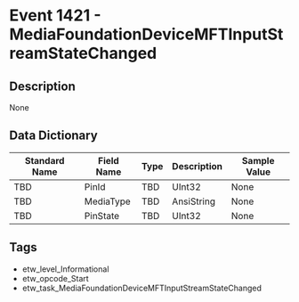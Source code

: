 # Event 1421 - MediaFoundationDeviceMFTInputStreamStateChanged

## Description
None

## Data Dictionary
|Standard Name|Field Name|Type|Description|Sample Value|
|---|---|---|---|---|
|TBD|PinId|TBD|UInt32|None|None|
|TBD|MediaType|TBD|AnsiString|None|None|
|TBD|PinState|TBD|UInt32|None|None|

## Tags
* etw_level_Informational
* etw_opcode_Start
* etw_task_MediaFoundationDeviceMFTInputStreamStateChanged